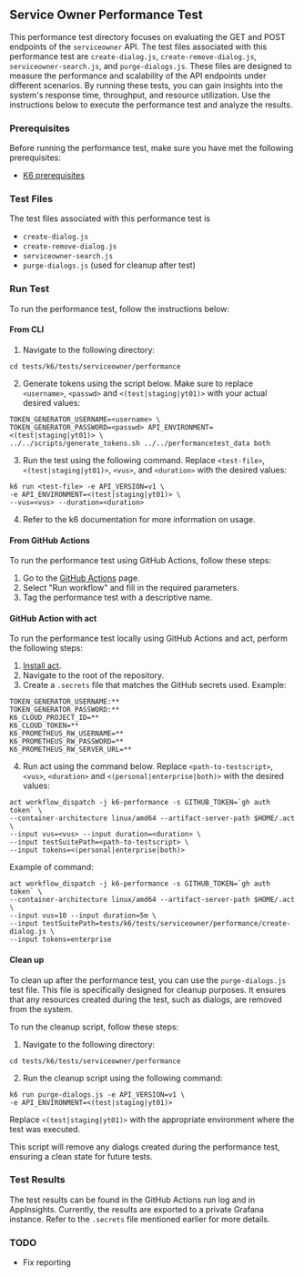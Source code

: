 ## Service Owner Performance Test

This performance test directory focuses on evaluating the GET and POST endpoints of the `serviceowner` API. The test files associated with this performance test are `create-dialog.js`, `create-remove-dialog.js`, `serviceowner-search.js`, and `purge-dialogs.js`. These files are designed to measure the performance and scalability of the API endpoints under different scenarios. By running these tests, you can gain insights into the system's response time, throughput, and resource utilization. Use the instructions below to execute the performance test and analyze the results.

### Prerequisites
Before running the performance test, make sure you have met the following prerequisites:
- [K6 prerequisites](../../README.md#Prerequisites)

### Test Files
The test files associated with this performance test is 
- `create-dialog.js`
- `create-remove-dialog.js`
- `serviceowner-search.js`
- `purge-dialogs.js` (used for cleanup after test)

### Run Test
To run the performance test, follow the instructions below:

#### From CLI
1. Navigate to the following directory:
```shell
cd tests/k6/tests/serviceowner/performance
```
2. Generate tokens using the script below. Make sure to replace `<username>`, `<passwd>` and `<(test|staging|yt01)>` with your actual desired values:
```shell
TOKEN_GENERATOR_USERNAME=<username> \
TOKEN_GENERATOR_PASSWORD=<passwd> API_ENVIRONMENT=<(test|staging|yt01)> \
../../scripts/generate_tokens.sh ../../performancetest_data both
```
3. Run the test using the following command. Replace `<test-file>`, `<(test|staging|yt01)>`, `<vus>`, and `<duration>` with the desired values:
```shell
k6 run <test-file> -e API_VERSION=v1 \
-e API_ENVIRONMENT=<(test|staging|yt01)> \
--vus=<vus> --duration=<duration>
```
4. Refer to the k6 documentation for more information on usage.

#### From GitHub Actions
To run the performance test using GitHub Actions, follow these steps:
1. Go to the [GitHub Actions](https://github.com/digdir/dialogporten/actions/workflows/dispatch-k6-performance.yml) page.
2. Select "Run workflow" and fill in the required parameters.
3. Tag the performance test with a descriptive name.

#### GitHub Action with act
To run the performance test locally using GitHub Actions and act, perform the following steps:
1. [Install act](https://nektosact.com/installation/).
2. Navigate to the root of the repository.
3. Create a `.secrets` file that matches the GitHub secrets used. Example:
```file
TOKEN_GENERATOR_USERNAME:**
TOKEN_GENERATOR_PASSWORD:**
K6_CLOUD_PROJECT_ID=**
K6_CLOUD_TOKEN=**
K6_PROMETHEUS_RW_USERNAME=**
K6_PROMETHEUS_RW_PASSWORD=**
K6_PROMETHEUS_RW_SERVER_URL=**
```
4. Run act using the command below. Replace `<path-to-testscript>`, `<vus>`, `<duration>` and `<(personal|enterprise|both)>` with the desired values:
```shell
act workflow_dispatch -j k6-performance -s GITHUB_TOKEN=`gh auth token` \
--container-architecture linux/amd64 --artifact-server-path $HOME/.act \ 
--input vus=<vus> --input duration=<duration> \ 
--input testSuitePath=<path-to-testscript> \ 
--input tokens=<(personal|enterprise|both)>
```

Example of command:
```shell
act workflow_dispatch -j k6-performance -s GITHUB_TOKEN=`gh auth token` \
--container-architecture linux/amd64 --artifact-server-path $HOME/.act \ 
--input vus=10 --input duration=5m \ 
--input testSuitePath=tests/k6/tests/serviceowner/performance/create-dialog.js \ 
--input tokens=enterprise
```

#### Clean up
To clean up after the performance test, you can use the `purge-dialogs.js` test file. This file is specifically designed for cleanup purposes. It ensures that any resources created during the test, such as dialogs, are removed from the system.

To run the cleanup script, follow these steps:

1. Navigate to the following directory:
```shell
cd tests/k6/tests/serviceowner/performance
```

2. Run the cleanup script using the following command:
```shell
k6 run purge-dialogs.js -e API_VERSION=v1 \
-e API_ENVIRONMENT=<(test|staging|yt01)>
```

Replace `<(test|staging|yt01)>` with the appropriate environment where the test was executed.

This script will remove any dialogs created during the performance test, ensuring a clean state for future tests.

### Test Results
The test results can be found in the GitHub Actions run log and in AppInsights. Currently, the results are exported to a private Grafana instance. Refer to the `.secrets` file mentioned earlier for more details.

### TODO
- Fix reporting
